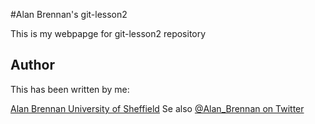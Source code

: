 #Alan Brennan's git-lesson2

This is my webpapge for git-lesson2 repository

## Author


This has been written by me:

[Alan Brennan University of Sheffield](https://www.sheffield.ac.uk/scharr/people/staff/alan-brennan)
Se also [@Alan_Brennan on Twitter](https://twitter.com/Alan_Brennan)


